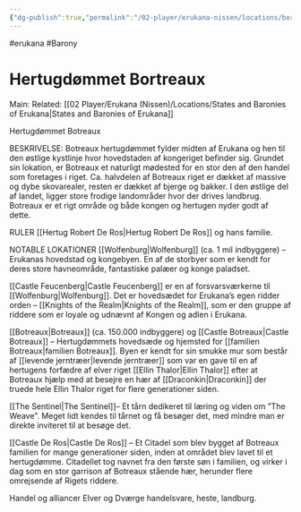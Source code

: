 ```yaml
---
{"dg-publish":true,"permalink":"/02-player/erukana-nissen/locations/bortreau/"}
---
```


#erukana #Barony 

# Hertugdømmet Bortreaux
Main:
Related: [[02 Player/Erukana (Nissen)/Locations/States and Baronies of Erukana\|States and Baronies of Erukana]]

Hertugdømmet Botreaux

BESKRIVELSE:
Botreaux hertugdømmet fylder midten af Erukana og hen til den østlige kystlinje hvor hovedstaden af kongeriget befinder sig. Grundet sin lokation, er Botreaux et naturligt mødested for en stor den af den handel som foretages i riget. Ca. halvdelen af Botreaux riget er dækket af massive og dybe skovarealer, resten er dækket af bjerge og bakker. I den østlige del af landet, ligger store frodige landområder hvor der drives landbrug. Botreaux er et rigt område og både kongen og hertugen nyder godt af dette. 

RULER
[[Hertug Robert De Ros\|Hertug Robert De Ros]] og hans familie.

NOTABLE LOKATIONER
[[Wolfenburg\|Wolfenburg]] (ca. 1 mil indbyggere) – Erukanas hovedstad og kongebyen. En af de storbyer som er kendt for deres store havneområde, fantastiske palæer og konge paladset. 

[[Castle Feucenberg\|Castle Feucenberg]] er en af forsvarsværkerne til [[Wolfenburg\|Wolfenburg]]. Det er hovedsædet for Erukana’s egen ridder orden – [[Knights of the Realm\|Knights of the Realm]], som er den gruppe af riddere som er loyale og udnævnt af Kongen og adlen i Erukana.

[[Botreaux\|Botreaux]] (ca. 150.000 indbyggere) og [[Castle Botreaux\|Castle Botreaux]] – Hertugdømmets hovedsæde og hjemsted for [[familien Botreaux\|familien Botreaux]]. Byen er kendt for sin smukke mur som består af [[levende jerntræer\|levende jerntræer]] som var en gave til en af hertugens forfædre af elver riget [[Ellin Thalor\|Ellin Thalor]] efter at Botreaux hjælp med at besejre en hær af [[Draconkin\|Draconkin]] der truede hele Ellin Thalor riget for flere generationer siden. 

[[The Sentinel\|The Sentinel]]– Et tårn dedikeret til læring og viden om ”The Weave”. Meget lidt kendes til tårnet og få besøger det, med mindre man er direkte inviteret til at besøge det.

[[Castle De Ros\|Castle De Ros]] – Et Citadel som blev bygget af Botreaux familien for mange generationer siden, inden at området blev lavet til et hertugdømme. Citadellet tog navnet fra den første søn i familien, og virker i dag som en stor garrison af Botreaux stående hær, herunder flere omrejsende af Rigets riddere. 

Handel og alliancer
Elver og Dværge handelsvare, heste, landburg. 